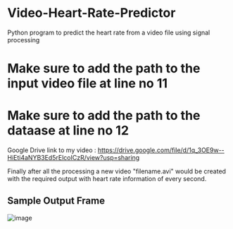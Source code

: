 # Video-Heart-Rate-Predictor
Python program to predict the heart rate from a video file using signal processing

# Make sure to add the path to the input video file at line no 11
# Make sure to add the path to the dataase at line no 12

Google Drive link to my video : https://drive.google.com/file/d/1q_3OE9w--HiEti4aNYB3Ed5rElcoICzR/view?usp=sharing

Finally after all the processing a new video "filename.avi" would be created with the required output with heart rate information of every second.

## Sample Output Frame

![image](https://user-images.githubusercontent.com/48373859/117165172-e1f3d680-ade2-11eb-87b6-f82e759c56bb.png)
